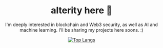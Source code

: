 <h1 align="center">alterity here 👋</h1>

<p align="center">
  I'm deeply interested in blockchain and Web3 security, as well as AI and machine learning. 
  I'll be sharing my projects here soons. :)
</p>

<div align="center">
  <a href="https://github.com/alterityio/github-readme-stats">
    <img src="https://github-readme-stats.vercel.app/api/top-langs/?username=alterityio&layout=compact&langs_count=3&bg_color=00000000&title_color=ffffff&text_color=c0c0c0&icon_color=2ecc71&hide_border=true" alt="Top Langs" />
  </a>
</div>




